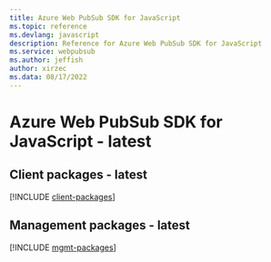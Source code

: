 ```yaml
---
title: Azure Web PubSub SDK for JavaScript
ms.topic: reference
ms.devlang: javascript
description: Reference for Azure Web PubSub SDK for JavaScript
ms.service: webpubsub
ms.author: jeffish
author: xirzec
ms.data: 08/17/2022
---
```

# Azure Web PubSub SDK for JavaScript - latest

## Client packages - latest
[!INCLUDE [client-packages](web-pubsub-client-index.md)]
## Management packages - latest
[!INCLUDE [mgmt-packages](web-pubsub-mgmt-index.md)]